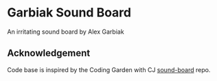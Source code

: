 # Garbiak Sound Board

An irritating sound board by Alex Garbiak

## Acknowledgement

Code base is inspired by the Coding Garden with CJ [sound-board](https://github.com/CodingGarden/sound-board) repo.